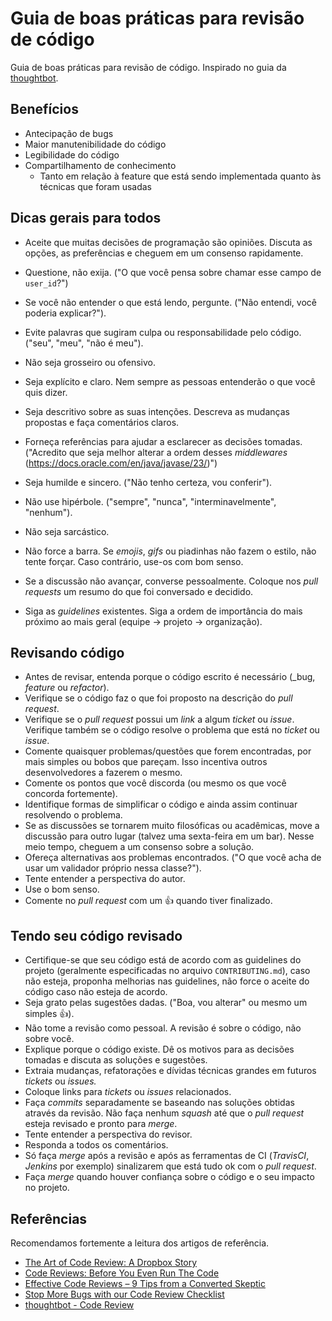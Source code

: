 # Guia de boas práticas para revisão de código

Guia de boas práticas para revisão de código. Inspirado no guia da [thoughtbot](https://github.com/thoughtbot/guides/blob/master/code-review/README.md).

## Benefícios

- Antecipação de bugs
- Maior manutenibilidade do código
- Legibilidade do código
- Compartilhamento de conhecimento
    - Tanto em relação à feature que está sendo implementada quanto às técnicas que foram usadas

## Dicas gerais para todos

- Aceite que muitas decisões de programação são opiniões. Discuta as opções, as preferências e cheguem em um consenso rapidamente.
- Questione, não exija. ("O que você pensa sobre chamar esse campo de `user_id`?")

- Se você não entender o que está lendo, pergunte. ("Não entendi, você poderia explicar?").
- Evite palavras que sugiram culpa ou responsabilidade pelo código. ("seu", "meu", "não é meu").
- Não seja grosseiro ou ofensivo.
- Seja explícito e claro. Nem sempre as pessoas entenderão o que você quis dizer.
- Seja descritivo sobre as suas intenções. Descreva as mudanças propostas e faça comentários claros.
- Forneça referências para ajudar a esclarecer as decisões tomadas. ("Acredito que seja melhor alterar a ordem desses _middlewares_ (https://docs.oracle.com/en/java/javase/23/)")
- Seja humilde e sincero. ("Não tenho certeza, vou conferir").
- Não use hipérbole. ("sempre", "nunca", "interminavelmente", "nenhum").
- Não seja sarcástico.
- Não force a barra. Se _emojis_, _gifs_ ou piadinhas não fazem o estilo, não tente forçar. Caso contrário, use-os com bom senso.
- Se a discussão não avançar, converse pessoalmente. Coloque nos _pull requests_ um resumo do que foi conversado e decidido.
- Siga as _guidelines_ existentes. Siga a ordem de importância do mais próximo ao mais geral (equipe -> projeto -> organização).

## Revisando código

- Antes de revisar, entenda porque o código escrito é necessário (_bug, _feature_ ou _refactor_).
- Verifique se o código faz o que foi proposto na descrição do _pull request_.
- Verifique se o _pull request_ possui um _link_ a algum _ticket_ ou _issue_. Verifique também se o código resolve o problema que está no _ticket_ ou _issue_.
- Comente quaisquer problemas/questões que forem encontradas, por mais simples ou bobos que pareçam. Isso incentiva outros desenvolvedores a fazerem o mesmo.
- Comente os pontos que você discorda (ou mesmo os que você concorda fortemente).
- Identifique formas de simplificar o código e ainda assim continuar resolvendo o problema.
- Se as discussões se tornarem muito filosóficas ou acadêmicas, move a discussão para outro lugar (talvez uma sexta-feira em um bar). Nesse meio tempo, cheguem a um consenso sobre a solução.
- Ofereça alternativas aos problemas encontrados. ("O que você acha de usar um validador próprio nessa classe?").
- Tente entender a perspectiva do autor.
- Use o bom senso.
- Comente no _pull request_ com um :thumbsup: quando tiver finalizado.

## Tendo seu código revisado

- Certifique-se que seu código está de acordo com as guidelines do projeto (geralmente especificadas no arquivo `CONTRIBUTING.md`), caso não esteja, proponha melhorias nas guidelines, não force o aceite do código caso não esteja de acordo.
- Seja grato pelas sugestões dadas. ("Boa, vou alterar" ou mesmo um simples :thumbsup:).
- Não tome a revisão como pessoal. A revisão é sobre o código, não sobre você.
- Explique porque o código existe. Dê os motivos para as decisões tomadas e discuta as soluções e sugestões.
- Extraia mudanças, refatorações e dívidas técnicas grandes em futuros _tickets_ ou _issues._
- Coloque links para _tickets_ ou _issues_ relacionados.
- Faça _commits_ separadamente se baseando nas soluções obtidas através da revisão. Não faça nenhum _squash_ até que o _pull request_ esteja revisado e pronto para _merge_.
- Tente entender a perspectiva do revisor.
- Responda a todos os comentários.
- Só faça _merge_ após a revisão e após as ferramentas de CI (_TravisCI_, _Jenkins_ por exemplo) sinalizarem que está tudo ok com o _pull request_.
- Faça _merge_ quando houver confiança sobre o código e o seu impacto no projeto.

## Referências

Recomendamos fortemente a leitura dos artigos de referência.

- [The Art of Code Review: A Dropbox Story](http://www.objc.io/issues/22-scale/dropbox/)
- [Code Reviews: Before You Even Run The Code](http://www.lornajane.net/posts/2015/code-reviews-before-you-even-run-the-code)
- [Effective Code Reviews – 9 Tips from a Converted Skeptic](http://blog.fogcreek.com/effective-code-reviews-9-tips-from-a-converted-skeptic/)
- [Stop More Bugs with our Code Review Checklist](http://blog.fogcreek.com/increase-defect-detection-with-our-code-review-checklist-example/)
- [thoughtbot - Code Review](https://github.com/thoughtbot/guides/blob/master/code-review/README.md)